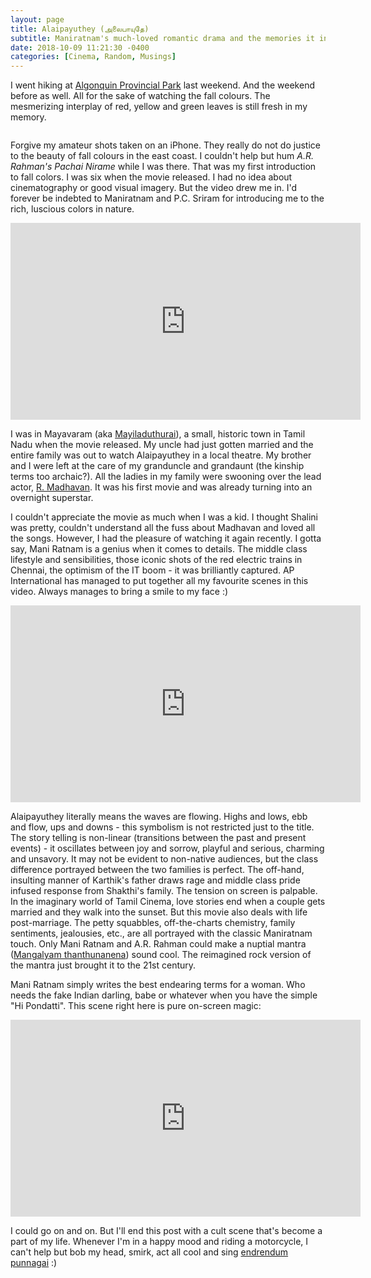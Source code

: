 ```yaml
---
layout: page
title: Alaipayuthey (அலைபாயுதே)
subtitle: Maniratnam's much-loved romantic drama and the memories it invokes for me
date: 2018-10-09 11:21:30 -0400
categories: [Cinema, Random, Musings]
---
```


I went hiking at [Algonquin Provincial Park](https://www.ontarioparks.com/park/algonquin) last weekend. And the weekend before as well. All for the sake of watching the fall colours. The mesmerizing interplay of red, yellow and green leaves is still fresh in my memory.  

<div class="posts">
<article><span class="image main"><img src="{{site.baseurl}}/assets/images/Alaipayuthey/track_and_tower_trail.jpg" alt="" /></span> </article>
<article><span class="image main"><img src="{{site.baseurl}}/assets/images/Alaipayuthey/centennial_ridge.jpg" alt="" /></span> </article>
<article><span class="image main"><img src="{{site.baseurl}}/assets/images/Alaipayuthey/centennial_ridge_2.jpg" alt="" /></span> </article>
</div>

Forgive my amateur shots taken on an iPhone. They really do not do justice to the beauty of fall colours in the east coast. I couldn't help but hum <i>A.R. Rahman's Pachai Nirame</i> while I was there. That was my first introduction to fall colors. I was six when the movie released. I had no idea about cinematography or good visual imagery. But the video drew me in. I'd forever be indebted to Maniratnam and P.C. Sriram for introducing me to the rich, luscious colors in nature.  

<center><iframe width="560" height="315" src="https://www.youtube.com/embed/uknl5lNwtnk" frameborder="0" allow="autoplay; encrypted-media" allowfullscreen></iframe></center>

I was in Mayavaram (aka [Mayiladuthurai](https://en.wikipedia.org/wiki/Mayiladuthurai)), a small, historic town in Tamil Nadu when the movie released. My uncle had just gotten married and the entire family was out to watch Alaipayuthey in a local theatre. My brother and I were left at the care of my granduncle and grandaunt (the kinship terms too archaic?). All the ladies in my family were swooning over the lead actor, [R. Madhavan](https://en.wikipedia.org/wiki/R._Madhavan). It was his first movie and was already turning into an overnight superstar. 

I couldn't appreciate the movie as much when I was a kid. I thought Shalini was pretty, couldn't understand all the fuss about Madhavan and loved all the songs. However, I had the pleasure of watching it again recently. I gotta say, Mani Ratnam is a genius when it comes to details. The middle class lifestyle and sensibilities, those iconic shots of the red electric trains in Chennai, the optimism of the IT boom - it was brilliantly captured. AP International has managed to put together all my favourite scenes in this video. Always manages to bring a smile to my face :)   

<center><iframe width="560" height="315" src="https://www.youtube.com/embed/Dg2H4TV9M6g" frameborder="0" allow="autoplay; encrypted-media" allowfullscreen></iframe></center>

Alaipayuthey literally means the waves are flowing. Highs and lows, ebb and flow, ups and downs - this symbolism is not restricted just to the title. The story telling is non-linear (transitions between the past and present events) - it oscillates between joy and sorrow, playful and serious, charming and unsavory. It may not be evident to non-native audiences, but the class difference portrayed between the two families is perfect. The off-hand, insulting manner of Karthik's father draws rage and middle class pride infused response from Shakthi's family. The tension on screen is palpable. In the imaginary world of Tamil Cinema, love stories end when a couple gets married and they walk into the sunset. But this movie also deals with life post-marriage. The petty squabbles, off-the-charts chemistry, family sentiments, jealousies, etc., are all portrayed with the classic Maniratnam touch. Only Mani Ratnam and A.R. Rahman could make a nuptial mantra ([Mangalyam thanthunanena](https://www.youtube.com/watch?v=92mXA_slVhc)) sound cool. The reimagined rock version of the mantra just brought it to the 21st century. 

Mani Ratnam simply writes the best endearing terms for a woman. Who needs the fake Indian darling, babe or whatever when you have the simple "Hi Pondatti". This scene right here is pure on-screen magic: 

<center><iframe width="560" height="315" src="https://www.youtube.com/embed/c_k6A0CZmtA" frameborder="0" allow="autoplay; encrypted-media" allowfullscreen></iframe></center>

I could go on and on. But I'll end this post with a cult scene that's become a part of my life. Whenever I'm in a happy mood and riding a motorcycle, I can't help but bob my head, smirk, act all cool and sing [endrendum punnagai](https://www.youtube.com/watch?v=91NV6zm1IdY) :) 